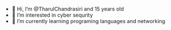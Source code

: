 - 👋 Hi, I’m @TharulChandrasiri and 15 years old
- 👀 I’m interested in cyber sequrity
- 🌱 I’m currently learning programing languages and networking 


<!---
TharulChandrasiri/TharulChandrasiri is a ✨ special ✨ repository because its `README.md` (this file) appears on your GitHub profile.
You can click the Preview link to take a look at your changes.
--->
